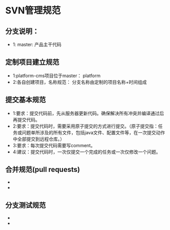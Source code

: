# **SVN管理规范**

## 分支说明：
* 1: master: 产品主干代码


## 定制项目建立规范
* 1:platform-cms项目位于master： platform
* 2:各自创建项目，名称规范： 分支名称由定制的项目名称+时间组成

## 提交基本规范
* 1:要求：提交代码前，先从服务器更新代码。确保解决所有冲突并编译通过后再提交代码。
* 2:要求：提交代码时，需要采用原子提交的方式进行提交。（原子提交指：任务或问题单所涉及的所有文件，包括java文件、配置文件等，在一次提交动作中全部提交到远程仓库。）
* 3:要求：每次提交代码需要写comment。
* 4:建议：提交代码时，一次仅提交一个完成的任务或一次仅修改一个问题。

## 合并规范(pull requests)
*
*

## 分支测试规范
*
*

